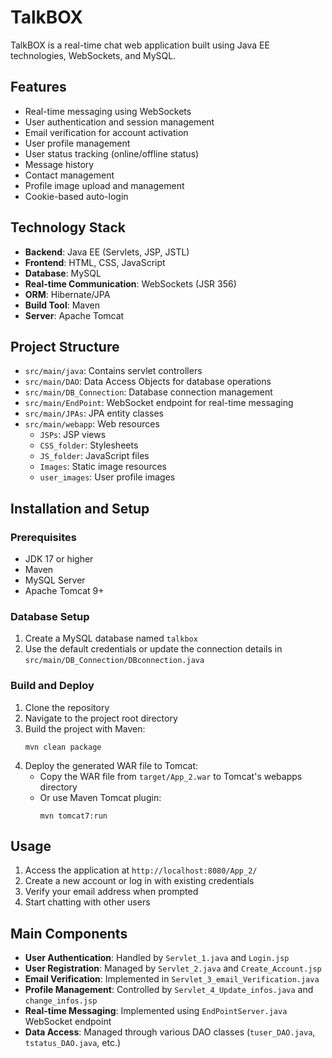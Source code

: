# TalkBOX

TalkBOX is a real-time chat web application built using Java EE technologies, WebSockets, and MySQL.

## Features

- Real-time messaging using WebSockets
- User authentication and session management
- Email verification for account activation
- User profile management
- User status tracking (online/offline status)
- Message history
- Contact management
- Profile image upload and management
- Cookie-based auto-login

## Technology Stack

- **Backend**: Java EE (Servlets, JSP, JSTL)
- **Frontend**: HTML, CSS, JavaScript
- **Database**: MySQL
- **Real-time Communication**: WebSockets (JSR 356)
- **ORM**: Hibernate/JPA
- **Build Tool**: Maven
- **Server**: Apache Tomcat

## Project Structure

- `src/main/java`: Contains servlet controllers
- `src/main/DAO`: Data Access Objects for database operations
- `src/main/DB_Connection`: Database connection management
- `src/main/EndPoint`: WebSocket endpoint for real-time messaging
- `src/main/JPAs`: JPA entity classes
- `src/main/webapp`: Web resources
  - `JSPs`: JSP views
  - `CSS_folder`: Stylesheets
  - `JS_folder`: JavaScript files
  - `Images`: Static image resources
  - `user_images`: User profile images

## Installation and Setup

### Prerequisites

- JDK 17 or higher
- Maven
- MySQL Server
- Apache Tomcat 9+

### Database Setup

1. Create a MySQL database named `talkbox`
2. Use the default credentials or update the connection details in `src/main/DB_Connection/DBconnection.java`

### Build and Deploy

1. Clone the repository
2. Navigate to the project root directory
3. Build the project with Maven:
   ```
   mvn clean package
   ```
4. Deploy the generated WAR file to Tomcat:
   - Copy the WAR file from `target/App_2.war` to Tomcat's webapps directory
   - Or use Maven Tomcat plugin:
     ```
     mvn tomcat7:run
     ```

## Usage

1. Access the application at `http://localhost:8080/App_2/`
2. Create a new account or log in with existing credentials
3. Verify your email address when prompted
4. Start chatting with other users

## Main Components

- **User Authentication**: Handled by `Servlet_1.java` and `Login.jsp`
- **User Registration**: Managed by `Servlet_2.java` and `Create_Account.jsp`
- **Email Verification**: Implemented in `Servlet_3_email_Verification.java`
- **Profile Management**: Controlled by `Servlet_4_Update_infos.java` and `change_infos.jsp`
- **Real-time Messaging**: Implemented using `EndPointServer.java` WebSocket endpoint
- **Data Access**: Managed through various DAO classes (`tuser_DAO.java`, `tstatus_DAO.java`, etc.)


